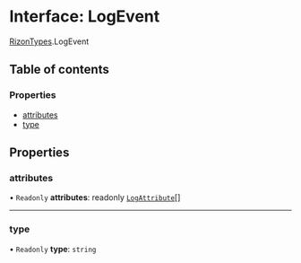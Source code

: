 # Interface: LogEvent

[RizonTypes](../modules/RizonTypes.md).LogEvent

## Table of contents

### Properties

- [attributes](RizonTypes.LogEvent.md#attributes)
- [type](RizonTypes.LogEvent.md#type)

## Properties

### attributes

• `Readonly` **attributes**: readonly [`LogAttribute`](RizonTypes.LogAttribute.md)[]

___

### type

• `Readonly` **type**: `string`
